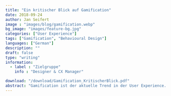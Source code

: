 ```yaml
---
title: "Ein kritischer Blick auf Gamification"
date: 2018-09-24
author: Jan Seifert
image : "images/blog/gamification.webp"
bg_image: "images/feature-bg.jpg"
categories: ["User Experience"]
tags: ["Gamification", "Behavioural Design"]
languages: ["German"]
description: ""
draft: false
type: "writing"
information:
  - label : "Zielgruppe"
    info : "Designer & CX Manager"

download: "/download/Gamification_KritischerBlick.pdf"
abstract: "Gamification ist der aktuelle Trend in der User Experience. \"Gamification is the use of game design elements in non-game contexts\" (Deterding, 2011). Diese Game Design Elemente, von denen hier gesprochen wird, stellen aus der Sicht der Gamification also eine homogene Sammlung von Werkzeugen, sprich UI Patterns, dar. Wie anders wäre sonst zu erklären, dass Autoren sich an allumfassenden Systematiken versuchen (z.B. Schering, 2014) oder dass es Überblicksarbeiten gibt mit dem Titel \"Does Gamification Work?\" (Hamari, Koivisto & Sarsa, 2014) gibt. Die folgende Seiten wagen einen Blick unter ..."
---
```




